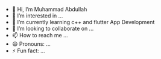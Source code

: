 - 👋 Hi, I’m Muhammad Abdullah
- 👀 I’m interested in ...
- 🌱 I’m currently learning c++ and flutter App Development
- 💞️ I’m looking to collaborate on ...
- 📫 How to reach me ...
- 😄 Pronouns: ...
- ⚡ Fun fact: ...

<!---
mabdula2004/mabdula2004 is a ✨ special ✨ repository because its `README.md` (this file) appears on your GitHub profile.
You can click the Preview link to take a look at your changes.
--->
